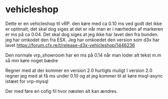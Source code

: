 # vehicleshop
Dette er en vehicleshop til vRP. den køre med ca 0.10 ms ved godt det ikke er optimalt, det skal dog siges at det er når man er i nærheden af markeren er ms på ca 0.04.
Det skal dog siges at jeg ikke har lavet den fra bunden. jeg har omkodet den fra ESX. Jeg har omkoedet den version som d3x har lavet https://forum.cfx.re/t/release-d3x-vehicleshop/1446236

Den normale vrp_showroom har en ms på  0.14 når man loder alt tekst m.m så min køre noget bædre 


Regner med at der kommer en version 2.0 hurtigts muligt 
I version 2.0 regner jeg med at få ms under 0.10 
og at jeg kommer til at køre msql-async istæet for vrp-mysql

Der med føre en cofig fil hvor næsten alt kan ændres. 
